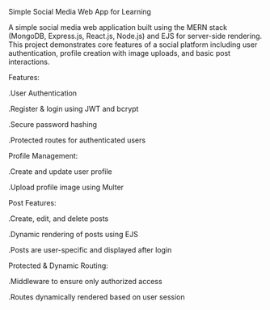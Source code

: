 Simple Social Media Web App for Learning

A simple social media web application built using the MERN stack (MongoDB, Express.js, React.js, Node.js) and EJS for server-side rendering. This project demonstrates core features of a social platform including user authentication, profile creation with image uploads, and basic post interactions.

Features:

.User Authentication

.Register & login using JWT and bcrypt

.Secure password hashing

.Protected routes for authenticated users

Profile Management:

.Create and update user profile

.Upload profile image using Multer

 Post Features:

.Create, edit, and delete posts

.Dynamic rendering of posts using EJS

.Posts are user-specific and displayed after login

Protected & Dynamic Routing:

.Middleware to ensure only authorized access

.Routes dynamically rendered based on user session


